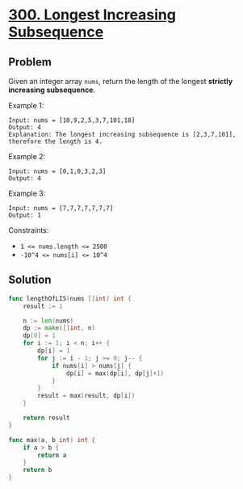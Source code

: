 # [300. Longest Increasing Subsequence](https://leetcode.com/problems/longest-increasing-subsequence/)

## Problem

Given an integer array `nums`, return the length of the longest **strictly increasing 
subsequence**.


Example 1:

```
Input: nums = [10,9,2,5,3,7,101,18]
Output: 4
Explanation: The longest increasing subsequence is [2,3,7,101], therefore the length is 4.
```

Example 2:

```
Input: nums = [0,1,0,3,2,3]
Output: 4
```

Example 3:

```
Input: nums = [7,7,7,7,7,7,7]
Output: 1
``` 
 
Constraints:

- `1 <= nums.length <= 2500`
- `-10^4 <= nums[i] <= 10^4`

## Solution

```go
func lengthOfLIS(nums []int) int {
	result := 1

	n := len(nums)
	dp := make([]int, n)
	dp[0] = 1
	for i := 1; i < n; i++ {
		dp[i] = 1
		for j := i - 1; j >= 0; j-- {
			if nums[i] > nums[j] {
				dp[i] = max(dp[i], dp[j]+1)
			}
		}
		result = max(result, dp[i])
	}

	return result
}

func max(a, b int) int {
	if a > b {
		return a
	}
	return b
}
```
